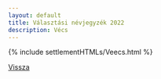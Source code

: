 ```yaml
---
layout: default
title: Választási névjegyzék 2022
description: Vécs
---
```


{% include settlementHTMLs/Veecs.html %}

[Vissza](./)
